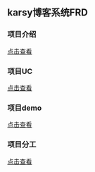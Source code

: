 ## karsy博客系统FRD

### 项目介绍
[点击查看](https://github.com/karsy/karsy-frd/raw/master/background.md)

### 项目UC
[点击查看](https://github.com/karsy/karsy-frd/raw/master/uc.md)

### 项目demo
[点击查看](https://github.com/karsy/karsy-frd/raw/master/demo.md)

### 项目分工
[点击查看](https://github.com/karsy/karsy-frd/raw/master/arrange.md)
